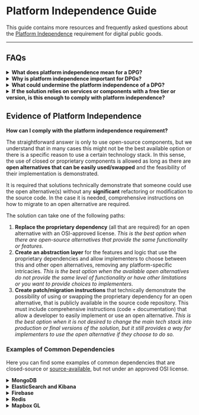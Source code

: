 # Platform Independence Guide

This guide contains more resources and frequently asked questions about the [Platform Independence](https://github.com/DPGAlliance/dpg-resources/wiki/4.-Platform-Independence) requirement for digital public goods.

---

## FAQs

<details>
<summary><b>What does platform independence mean for a DPG?</b></summary>

<br />

When digital public goods have mandatory dependencies (dependencies required for the software to run properly) that create more restrictions than the original license (the license of your product), proving independence from any closed-source or proprietary component(s) and demonstrating the existence of functional, open alternatives that can be used without significant changes to the core product **is required**.
</details>

<details>
<summary><b>Why is platform independence important for DPGs?</b></summary>

<br />

This **ensures digital public goods are accessible** to a wide range of users, adopters, and implementers under clear and open terms, giving choice, freedom, and control to use the solution (both as a whole and its individual components) without any further restrictions that go against the [open source definition](https://opensource.org/osd) and addressing possible concerns for vendor lock-in, transparency of security risks, and other considerations.
</details>

<details>
<summary><b>What could undermine the platform independence of a DPG?</b></summary>

<br />

Any **closed-source or proprietary dependencies** and components that the solution relies on to function properly and that are not available under an [OSI-approved license](https://opensource.org/licenses/). This includes:

- Programming languages and frameworks. 
- Third-party software modules and libraries.
- Database management systems.
- External APIs or data sources.
- Operating systems and runtime environments.
- Other services and utilities.

*_Deployment, testing, validation, CI/CD, containerization, and similar tools are not considered or required to be open source for platform independence._
</details>

<details>
<summary><b>If the solution relies on services or components with a free tier or version, is this enough to comply with platform independence?</b></summary>

<br />

**No**. Platform independence is not about cost, is about the freedom and legal terms on which the different dependencies and components are available.
</details>

## Evidence of Platform Independence

**How can I comply with the platform independence requirement?**

The straightforward answer is only to use open-source components, but we understand that in many cases this might not be the best available option or there is a specific reason to use a certain technology stack. In this sense, the use of closed or proprietary components is allowed as long as there are **open alternatives that can be easily used/swapped** and the feasibility of their implementation is demonstrated. 

It is required that solutions technically demonstrate that someone could use the open alternative(s) without any **significant** refactoring or modification to the source code. In the case it is needed, comprehensive instructions on how to migrate to an open alternative are required.

The solution can take one of the following paths:

1. **Replace the proprietary dependency** (all that are required) for an open alternative with an OSI-approved license. _This is the best option when there are open-source alternatives that provide the same functionality or features._
2. **Create an abstraction layer** for the features and logic that use the proprietary dependencies and allow implementers to choose between this and other open alternatives, removing any platform-specific intricacies. _This is the best option when the available open alternatives do not provide the same level of functionality or have other limitations or you want to provide choices to implementers_.
3. **Create patch/migration instructions** that technically demonstrate the possibility of using or swapping the proprietary dependency for an open alternative, that is publicly available in the source code repository. This must include comprehensive instructions (code + documentation) that allow a developer to easily implement or use an open alternative. _This is the best option when it is not desired to change the main tech stack into production or final versions of the solution, but it still provides a way for implementers to use the open alternative if they choose to do so._

### Examples of Common Dependencies

Here you can find some examples of common dependencies that are closed-source or [source-available](https://en.wikipedia.org/wiki/Source-available_software), but not under an approved OSI license.

<details>
<summary><b>MongoDB</b></summary>
<br />

All versions released after October 16, 2018, including patch fixes for prior versions, use a [Server Side Public License](https://spdx.org/licenses/SSPL-1.0.html) (SSPL), which is not approved or compatible with [OSI's definition](https://opensource.org/osd/) of open source.

If your solution depends directly on MongoDB, to comply with platform independence, please provide an open alternative to this dependency (e.g., FerretDB [Apache License 2.0], PostgreSQL [PostgreSQL License], CouchDB [Apache License 2.0], etc.).

We recommend looking at [FerretDB](https://ferretdb.io) and its migration tools for simpler databases that do not require advanced features offered by MongoDB, as it is compatible with MongoDB drivers and popular MongoDB tools. We have a [migration example code](./mongodb-express-rest-api-example/) you can take a look and you can also get inspiration from the [migration documentation](https://github.com/opengovsg/FormSG/tree/develop?tab=readme-ov-file#database-alternatives) of approved DPGs.

_Please note that older versions of MongoDB under AGPL 3.0 license are not actively supported and may present real security concerns, so this option is not recommended and could potentially fail indicators 8 "Adherence to Best Practices" and 9A "Data Privacy & Security" of the DPG Standard._
</details>

<details>
<summary><b>ElasticSearch and Kibana</b></summary>
<br />

Starting from version 7.11, Elasticsearch and Kibana have moved from an Apache 2.0 license to a [dual license](https://elastic.co/pricing/faq/licensing) under the [Elastic License](https://spdx.org/licenses/Elastic-2.0.html) and [Server Side Public License](https://spdx.org/licenses/SSPL-1.0.html) (SSPL), which are not approved or compatible with [OSI's definition](https://opensource.org/osd) of open source.

If your solution depends directly on ElasticSearch, to comply with platform independence, please provide an open alternative to this dependency (e.g., OpenSearch [Apache License 2.0], Apache Solr [Apache License 2.0], InfluxDB [MIT License], etc.).
</details>

<details>
<summary><b>Firebase</b></summary>
<br />

While some components of Firebase are open source, the majority of its services and features are proprietary and offered as part of Google's cloud offerings. The open-source components of Firebase are typically related to client-side libraries and SDKs. Core infrastructure and many of the backend services provided by Firebase, such as Firestore, Firebase Authentication, Cloud Messaging (FCM), and Cloud Storage, are not open-source and remain under Google's proprietary control.

If your solution depends directly on Firebase, to comply with platform independence, please provide an open alternative to this dependency (e.g., Supabase [Apache License 2.0], Appwrite [BSD 3-Clause], etc.).
</details>

<details>
<summary><b>Redis</b></summary>
<br />

Starting from Redis v7.4 and all future releases, Redis is moving away from the BSD 3-Clause License to a [dual-license](https://redis.io/blog/redis-adopts-dual-source-available-licensing) model, offering developers the choice between the [Redis Source Available License](https://redis.com/legal/rsalv2-agreement/) version 2 (RSALv2) or the [Server-Side Public License](https://spdx.org/licenses/SSPL-1.0.html) version 1 (SSPLv1), which is not approved or compatible with [OSI's definition](https://opensource.org/osd/) of open source.

If your solution depends directly on Redis, to comply with platform independence, please provide an open alternative to this dependency (e.g., Redict [LGPL-3.0-only], Valkey [BSD 3-Clause], etc.).
</details>

<details>
  
<summary><b>Mapbox GL</b></summary>
<br />

In December 2020, Mapbox GL JS moved from 3-Clause BSD license to proprietary Mapbox Terms of Service.

</details>




